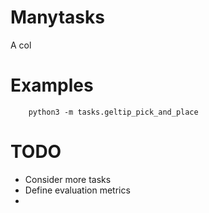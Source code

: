 # Manytasks

A col


# Examples

```
    python3 -m tasks.geltip_pick_and_place
```


# TODO 
 - Consider more tasks
 - Define evaluation metrics
 - 
